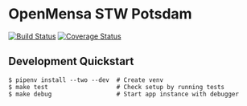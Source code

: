 # OpenMensa STW Potsdam

[![Build Status](https://travis-ci.org/f4lco/om-parser-stw-potsdam-v2.svg?branch=master)](https://travis-ci.org/f4lco/om-parser-stw-potsdam-v2)
[![Coverage Status](https://coveralls.io/repos/github/f4lco/om-parser-stw-potsdam-v2/badge.svg?branch=master)](https://coveralls.io/github/f4lco/om-parser-stw-potsdam-v2?branch=master)

## Development Quickstart

    $ pipenv install --two --dev  # Create venv
    $ make test                   # Check setup by running tests
    $ make debug                  # Start app instance with debugger
